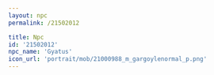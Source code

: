 ```yaml
---
layout: npc
permalink: /21502012

title: Npc
id: '21502012'
npc_name: 'Gyatus'
icon_url: 'portrait/mob/21000988_m_gargoylenormal_p.png'
---
```


